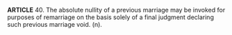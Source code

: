 **ARTICLE** 40. The absolute nullity of a previous marriage may be invoked for purposes of remarriage on the basis solely of a final judgment declaring such previous marriage void. (n).
